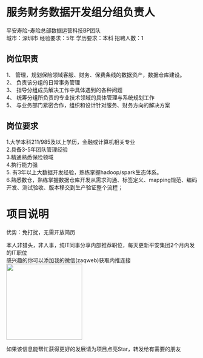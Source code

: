 # 服务财务数据开发组分组负责人
平安寿险-寿险总部数据运营科技BP团队  
城市：深圳市 经验要求：5年 学历要求：本科  招聘人数：1

## 岗位职责
1、	管理，规划保险领域客服、财务、保费条线的数据资产，数据仓库建设。   
2、	负责该分组的日常事务管理   
3、	指导分组成员解决工作中具体遇到的各种问题   
4、	统筹分组所负责的专业技术领域的具体管理与系统规划工作   
5、	与业务部门紧密合作，组织和设计针对服务、财务方向的解决方案

## 岗位要求
1.大学本科211/985及以上学历，金融或计算机相关专业   
2.具备3-5年团队管理经验   
3.精通熟悉保险领域   
4.执行能力强    
5. 有3年以上大数据开发经验，熟练掌握hadoop/spark生态体系。   
6.熟悉数仓，熟练掌握数据仓库开发从需求沟通、标签定义、mapping规范、编码开发、测试验收、版本移交到生产验证整个流程；

# 项目说明

优势：免打扰，无需开放简历

本人非猎头，非人事，纯IT同事分享内部推荐职位，每天更新平安集团2个月内发的IT职位  
感兴趣的你可以添加我的微信(zaqweb)获取内推连接  
<img src="https://github.com/zaqweb/PA-IT-JOBS/blob/master/WechatICode.jpeg"  height="200" width="200">

如果该信息能帮忙获得更好的发展请为项目点亮Star，转发给有需要的朋友




